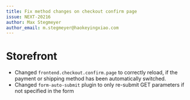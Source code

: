 ```yaml
---
title: Fix method changes on checkout confirm page
issue: NEXT-20216
author: Max Stegmeyer
author_email: m.stegmeyer@haokeyingxiao.com
---
```

# Storefront
* Changed `frontend.checkout.confirm.page` to correctly reload, if the payment or shipping method has been automatically switched.
* Changed `form-auto-submit` plugin to only re-submit GET parameters if not specified in the form
